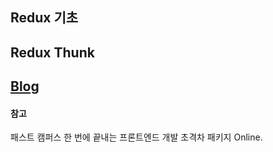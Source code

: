 ## Redux 기초

## Redux Thunk

## [Blog](https://sungseokmin.github.io/)

#### 참고

패스트 캠퍼스 한 번에 끝내는 프론트엔드 개발 초격차 패키지 Online.
